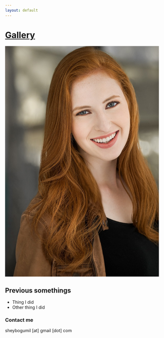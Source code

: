 ```yaml
---
layout: default
---
```

# [Gallery](gallery.md)

![Key Photo](images/shey.jpg)

## Previous somethings
+ Thing I did
+ Other thing I did

### Contact me
sheybogumil \[at\] gmail \[dot\] com
